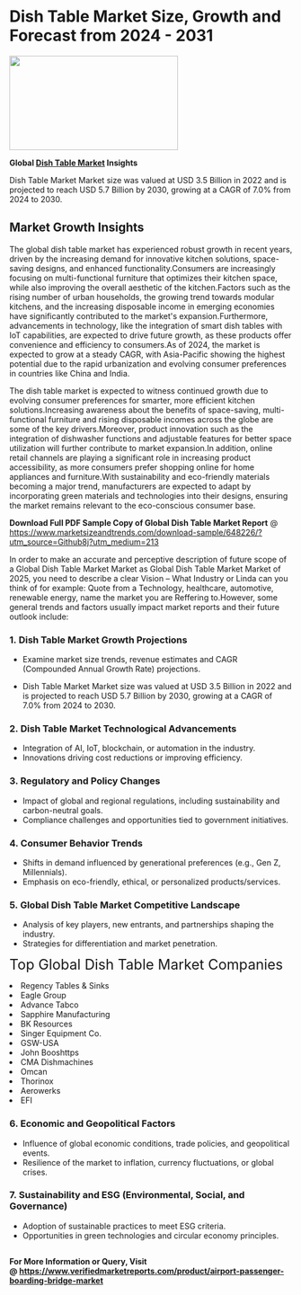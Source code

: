 <H1>Dish Table Market Size, Growth and Forecast from 2024 - 2031</H1><img class="aligncenter size-medium wp-image-584254" src="https://thirdeyenews.in/wp-content/uploads/2024/09/Global-Market-Research-300x168.jpeg" alt="" width="300" height="168" /><p><strong>Global&nbsp;<a href="https://www.marketsizeandtrends.com/download-sample/648226/?utm_source=Github8j?utm_medium=213">Dish Table Market</a> Insights</strong></p><p>Dish Table Market Market size was valued at USD 3.5 Billion in 2022 and is projected to reach USD 5.7 Billion by 2030, growing at a CAGR of 7.0% from 2024 to 2030.</p><p><h2>Market Growth Insights</h2> <p>The global dish table market has experienced robust growth in recent years, driven by the increasing demand for innovative kitchen solutions, space-saving designs, and enhanced functionality.Consumers are increasingly focusing on multi-functional furniture that optimizes their kitchen space, while also improving the overall aesthetic of the kitchen.Factors such as the rising number of urban households, the growing trend towards modular kitchens, and the increasing disposable income in emerging economies have significantly contributed to the market's expansion.Furthermore, advancements in technology, like the integration of smart dish tables with IoT capabilities, are expected to drive future growth, as these products offer convenience and efficiency to consumers.As of 2024, the market is expected to grow at a steady CAGR, with Asia-Pacific showing the highest potential due to the rapid urbanization and evolving consumer preferences in countries like China and India.</p> <p>The dish table market is expected to witness continued growth due to evolving consumer preferences for smarter, more efficient kitchen solutions.Increasing awareness about the benefits of space-saving, multi-functional furniture and rising disposable incomes across the globe are some of the key drivers.Moreover, product innovation such as the integration of dishwasher functions and adjustable features for better space utilization will further contribute to market expansion.In addition, online retail channels are playing a significant role in increasing product accessibility, as more consumers prefer shopping online for home appliances and furniture.With sustainability and eco-friendly materials becoming a major trend, manufacturers are expected to adapt by incorporating green materials and technologies into their designs, ensuring the market remains relevant to the eco-conscious consumer base.<p><span class=""><strong>Download Full PDF Sample Copy of Global Dish Table Market Report</strong> @ <a href="https://www.marketsizeandtrends.com/download-sample/648226/?utm_source=Github8j?utm_medium=213" target="_blank">https://www.marketsizeandtrends.com/download-sample/648226/?utm_source=Github8j?utm_medium=213</a></span></p><p>In order to make an accurate and perceptive description of future scope of a Global&nbsp;Dish Table Market Market as Global&nbsp;Dish Table Market Market of 2025, you need to describe a clear Vision &ndash; What Industry or Linda can you think of for example: Quote from a Technology, healthcare, automotive, renewable energy, name the market you are Reffering to.However, some general trends and factors usually impact market reports and their future outlook include:</p><h3>1.&nbsp;<strong>Dish Table Market Growth Projections</strong></h3><ul><li>Examine market size trends, revenue estimates and CAGR (Compounded Annual Growth Rate) projections.</li><li><p>Dish Table Market Market size was valued at USD 3.5 Billion in 2022 and is projected to reach USD 5.7 Billion by 2030, growing at a CAGR of 7.0% from 2024 to 2030.</p></li></ul><h3>2.&nbsp;<strong>Dish Table Market Technological Advancements</strong></h3><ul><li>Integration of AI, IoT, blockchain, or automation in the industry.</li><li>Innovations driving cost reductions or improving efficiency.</li></ul><h3>3.&nbsp;<strong>Regulatory and Policy Changes</strong></h3><ul><li>Impact of global and regional regulations, including sustainability and carbon-neutral goals.</li><li>Compliance challenges and opportunities tied to government initiatives.</li></ul><h3>4.&nbsp;<strong>Consumer Behavior Trends</strong></h3><ul><li>Shifts in demand influenced by generational preferences (e.g., Gen Z, Millennials).</li><li>Emphasis on eco-friendly, ethical, or personalized products/services.</li></ul><h3>5.&nbsp;<strong>Global Dish Table Market Competitive Landscape</strong></h3><ul><li>Analysis of key players, new entrants, and partnerships shaping the industry.</li><li>Strategies for differentiation and market penetration.</li></ul><p data-pm-slice="1 1 []"><span style="color: inherit; font-family: inherit; font-size: 25px;">Top Global Dish Table Market Companies</span></p><div class="" data-test-id=""><p><li>Regency Tables & Sinks</li><li> Eagle Group</li><li> Advance Tabco</li><li> Sapphire Manufacturing</li><li> BK Resources</li><li> Singer Equipment Co.</li><li> GSW-USA</li><li> John Booshttps</li><li> CMA Dishmachines</li><li> Omcan</li><li> Thorinox</li><li> Aerowerks</li><li> EFI</li></p></div><h3>6.&nbsp;<strong>Economic and Geopolitical Factors</strong></h3><ul><li>Influence of global economic conditions, trade policies, and geopolitical events.</li><li>Resilience of the market to inflation, currency fluctuations, or global crises.</li></ul><h3>7.&nbsp;<strong>Sustainability and ESG (Environmental, Social, and Governance)</strong></h3><ul><li>Adoption of sustainable practices to meet ESG criteria.</li><li>Opportunities in green technologies and circular economy principles.</li></ul><h2><strong style="font-size: 14px;">For More Information or Query, Visit @&nbsp;</strong><a style="background-color: #ffffff; font-size: 14px;" href="https://www.marketsizeandtrends.com/report/dish-table-market/" target="_blank">https://www.verifiedmarketreports.com/product/airport-passenger-boarding-bridge-market</a></h2>